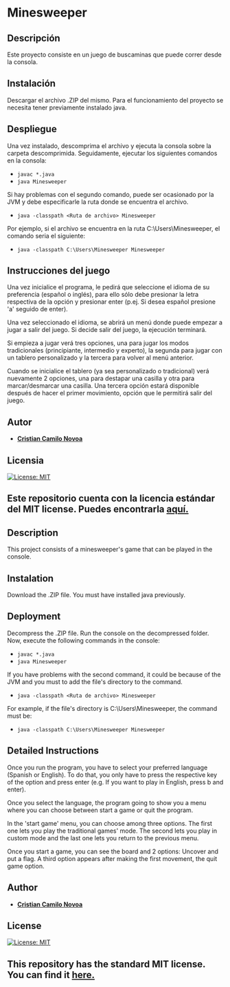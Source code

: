 # Minesweeper
## Descripción
Este proyecto consiste en un juego de buscaminas que puede correr desde la consola.

## Instalación
Descargar el archivo .ZIP del mismo. 
Para el funcionamiento del proyecto se necesita tener previamente instalado java.

## Despliegue
Una vez instalado, descomprima el archivo y ejecuta la consola sobre la carpeta descomprimida. Seguidamente, ejecutar los siguientes comandos en la consola:
* ```javac *.java```
* ```java Minesweeper```

Si hay problemas con el segundo comando, puede ser ocasionado por la JVM y debe especificarle la ruta donde se encuentra el archivo. 
* ```java -classpath <Ruta de archivo> Minesweeper```

Por ejemplo, si el archivo se encuentra en la ruta C:\Users\Minesweeper, el comando seria el siguiente:
* ```java -classpath C:\Users\Minesweeper Minesweeper```

## Instrucciones del juego
Una vez inicialice el programa, le pedirá que seleccione el idioma de su preferencia (español o inglés), para ello sólo debe presionar la letra respectiva de la opción y presionar enter (p.ej. Si desea español presione 'a' seguido de enter).

Una vez seleccionado el idioma, se abrirá un menú donde puede empezar a jugar a salir del juego. Si decide salir del juego, la ejecución terminará.

Si empieza a jugar verá tres opciones, una para jugar los modos tradicionales (principiante, intermedio y experto), la segunda para jugar con un tablero personalizado y la tercera para volver al menú anterior.

Cuando se inicialice el tablero (ya sea personalizado o tradicional) verá nuevamente 2 opciones, una para destapar una casilla y otra para marcar/desmarcar una casilla. Una tercera opción estará disponible después de hacer el primer movimiento, opción que le permitirá salir del juego.

## Autor
* [__Cristian Camilo Novoa__](https://github.com/ccnovoa11)

## Licensia
[![License: MIT](https://img.shields.io/badge/License-MIT-yellow.svg)](https://opensource.org/licenses/MIT)

Este repositorio cuenta con la licencia estándar del MIT license. Puedes encontrarla [aquí.](https://github.com/ccnovoa11/MineSweeper/blob/master/LICENSE)
---

## Description
This project consists of a minesweeper's game that can be played in the console.

## Instalation
Download the .ZIP file.
You must have installed java previously.

## Deployment
Decompress the .ZIP file. Run the console on the decompressed folder. Now, execute the following commands in the console:
* ```javac *.java```
* ```java Minesweeper```

If you have problems with the second command, it could be because of the JVM and you must to add the file's directory to the command. 
* ```java -classpath <Ruta de archivo> Minesweeper```

For example, if the file's directory is C:\Users\Minesweeper, the command must be:
* ```java -classpath C:\Users\Minesweeper Minesweeper```

## Detailed Instructions
Once you run the program, you have to select your preferred language (Spanish or English). To do that, you only have to press the respective key of the option and press enter (e.g. If you want to play in English, press b and enter). 

Once you select the language, the program going to show you a menu where you can choose between start a game or quit the program.

In the 'start game' menu, you can choose among three options. The first one lets you play the traditional games' mode. The second lets you play in custom mode and the last one lets you return to the previous menu.

Once you start a game, you can see the board and 2 options: Uncover and put a flag. A third option appears after making the first movement, the quit game option. 

## Author
* [__Cristian Camilo Novoa__](https://github.com/ccnovoa11)

## License
[![License: MIT](https://img.shields.io/badge/License-MIT-yellow.svg)](https://opensource.org/licenses/MIT)

## This repository has the standard MIT license. You can find it [here.](https://github.com/ccnovoa11/MineSweeper/blob/master/LICENSE)
